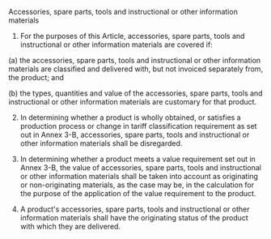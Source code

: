 Accessories, spare parts, tools and instructional or other information materials


1.	For the purposes of this Article, accessories, spare parts, tools and instructional or other information materials are covered if:

(a)	the accessories, spare parts, tools and instructional or other information materials are classified and delivered with, but not invoiced separately from, the product; and

(b)	the types, quantities and value of the accessories, spare parts, tools and instructional or other information materials are customary for that product.

2.	In determining whether a product is wholly obtained, or satisfies a production process or change in tariff classification requirement as set out in Annex 3-B, accessories, spare parts, tools and instructional or other information materials shall be disregarded.

3.	In determining whether a product meets a value requirement set out in Annex 3-B, the value of accessories, spare parts, tools and instructional or other information materials shall be taken into account as originating or non-originating materials, as the case may be, in the calculation for the purpose of the application of the value requirement to the product.

4.	A product's accessories, spare parts, tools and instructional or other information materials shall have the originating status of the product with which they are delivered.
